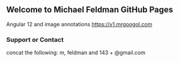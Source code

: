 ## Welcome to Michael Feldman GitHub Pages

Angular 12 and image annotations
<a href="https://v1.mrgoogol.com">https://v1.mrgoogol.com</a>


### Support or Contact

concat the following: m, feldman and 143 + @gmail.com
